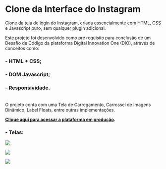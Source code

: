 # Clone da Interface do Instagram

Clone da tela de login do Instagram, criada essencialmente com HTML, CSS e Javascript puro, sem qualquer plugin adicional.

Este projeto foi desenvolvido como pré requisito para conclusão de um Desafio de Código da plataforma Digital Innovation One (DIO), através de conceitos como:

### - HTML + CSS;
### - DOM Javascript;
### - Responsividade.<br><br>

O projeto conta com uma Tela de Carregamento, Carrossel de Imagens Dinâmico, Label Floats, entre outras implementações. 

**[Clique aqui para acessar a plataforma em produção](https://daniseveriano.github.io/clone-da-interface-instagram/).**

### - Telas:

![](https://i.ibb.co/93NFjXw/Captura-de-tela-2022-05-31-02-41-31.png)

![](https://i.ibb.co/ryLSdKz/Captura-de-tela-2022-05-31-00-06-03.png)

![](https://i.ibb.co/D8K7GY8/Captura-de-tela-2022-05-31-00-06-37.png)